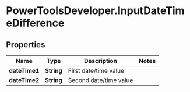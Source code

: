 # PowerToolsDeveloper.InputDateTimeDifference

## Properties

Name | Type | Description | Notes
------------ | ------------- | ------------- | -------------
**dateTime1** | **String** | First date/time value | 
**dateTime2** | **String** | Second date/time value | 


